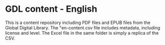 # GDL content - English
This is a content repository including PDF files and EPUB files from the Global Digital Library. 
The "en-content.csv file includes metadata, including license and level. The Excel file in the same folder is simply a replica of the CSV.
